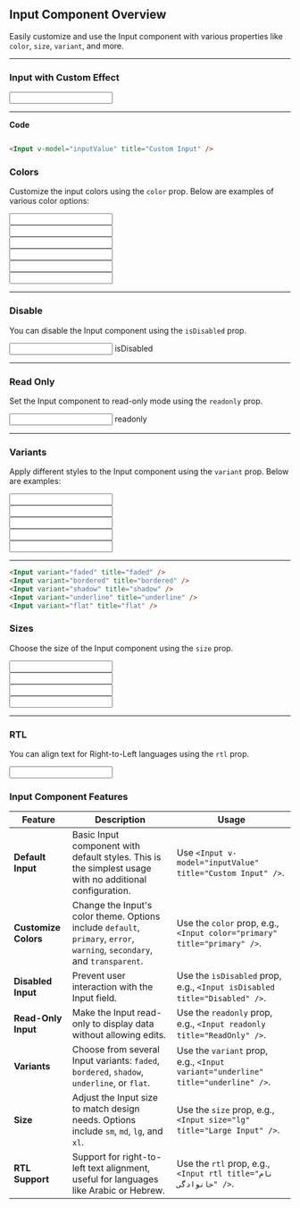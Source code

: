 ## Input Component Overview

Easily customize and use the Input component with various properties like `color`, `size`, `variant`, and more.

---

### Input with Custom Effect

<div class="p-6 rounded-lg shadow-inner flex justify-center items-center">
  
<Input v-model="inputValue" title="Custom Input" />


</div>

---

**Code**
```md

<Input v-model="inputValue" title="Custom Input" />

```


### Colors

Customize the input colors using the `color` prop. Below are examples of various color options:

<div class="grid grid-cols-2 gap-4">
  <div class="flex items-center justify-between space-x-4">
    <Input v-model="inputValueDefault" color="default" title="default" />
   
  </div>
  <div class="flex items-center justify-between space-x-4">
    <Input v-model="inputValuePrimary" color="primary" title="primary" />

  </div>
  <div class="flex items-center justify-between space-x-4">
    <Input v-model="inputValueError" color="error" title="error" />
  
  </div>
  <div class="flex items-center justify-between space-x-4">
    <Input v-model="inputValueWarning" color="warning" title="warning" />

  </div>
  <div class="flex items-center justify-between space-x-4">
    <Input v-model="inputValueSecondary" color="secondary" title="secondary" />
   
  </div>
  <div class="flex items-center justify-between space-x-4">
    <Input v-model="inputValueTransparent" color="transparent" title="transparent" />
   
  </div>
</div>

---

### Disable

You can disable the Input component using the `isDisabled` prop.

<div class="p-6 rounded-lg shadow-inner flex justify-center items-center">
  <div class="flex items-center justify-between w-full max-w-md space-x-4">
    <Input v-model="inputValueDisable" color="secondary" title="Disabled" isDisabled />
    <span class="text-center">isDisabled</span>
  </div>
</div>

---

### Read Only

Set the Input component to read-only mode using the `readonly` prop.

<div class="p-6 rounded-lg shadow-inner flex justify-center items-center">
  <div class="flex items-center justify-between w-full max-w-md space-x-4">
    <Input v-model="inputValueReadonly" color="primary" readonly title="ReadOnly" />
    <span class="text-center">readonly</span>
  </div>
</div>

---

### Variants

Apply different styles to the Input component using the `variant` prop. Below are examples:

<div class="grid grid-cols-2 gap-4">
  <div class="flex items-center justify-between space-x-4">
    <Input variant="faded" title="faded" />

  </div>
  <div class="flex items-center justify-between space-x-4">
    <Input variant="bordered" title="bordered" />
 
  </div>
  <div class="flex items-center justify-between space-x-4">
    <Input variant="shadow" title="shadow" />

  </div>
  <div class="flex items-center justify-between space-x-4">
    <Input variant="underline" title="underline" />
  
  </div>
  <div class="flex items-center justify-between space-x-4">
    <Input variant="flat" title="flat" />
    
  </div>
</div>

---

```md
<Input variant="faded" title="faded" />
<Input variant="bordered" title="bordered" />
<Input variant="shadow" title="shadow" />
<Input variant="underline" title="underline" />
<Input variant="flat" title="flat" />

```

### Sizes

Choose the size of the Input component using the `size` prop.

<div class="grid grid-cols-2 gap-4">
  <div class="flex items-center justify-between space-x-4">
    <Input variant="shadow" title="xl size" size="xl" />
  
  </div>
  <div class="flex items-center justify-between space-x-4">
    <Input variant="shadow" title="lg size" size="lg" />
 
  </div>
  <div class="flex items-center justify-between space-x-4">
    <Input variant="shadow" title="md size" size="md" />
  
  </div>
  <div class="flex items-center justify-between space-x-4">
    <Input variant="shadow" title="sm size" size="sm" />
  
  </div>
</div>

---

### RTL

You can align text for Right-to-Left languages using the `rtl` prop.

<div class="p-6 rounded-lg shadow-inner flex justify-center items-center">
  <div class="flex items-center justify-between w-full max-w-md space-x-4">
    <Input v-model="inputValueRtl" color="warning" title="نام خانوادگی" rtl />
 
  </div>
</div>

### Input Component Features

| **Feature**          | **Description**                                                                                             | **Usage**                                                                                   |
|-----------------------|-----------------------------------------------------------------------------------------------------------|---------------------------------------------------------------------------------------------|
| **Default Input**     | Basic Input component with default styles. This is the simplest usage with no additional configuration.    | Use `<Input v-model="inputValue" title="Custom Input" />`.                                  |
| **Customize Colors**  | Change the Input's color theme. Options include `default`, `primary`, `error`, `warning`, `secondary`, and `transparent`. | Use the `color` prop, e.g., `<Input color="primary" title="primary" />`.                     |
| **Disabled Input**    | Prevent user interaction with the Input field.                                                            | Use the `isDisabled` prop, e.g., `<Input isDisabled title="Disabled" />`.                   |
| **Read-Only Input**   | Make the Input read-only to display data without allowing edits.                                           | Use the `readonly` prop, e.g., `<Input readonly title="ReadOnly" />`.                       |
| **Variants**          | Choose from several Input variants: `faded`, `bordered`, `shadow`, `underline`, or `flat`.                | Use the `variant` prop, e.g., `<Input variant="underline" title="underline" />`.            |
| **Size**              | Adjust the Input size to match design needs. Options include `sm`, `md`, `lg`, and `xl`.                  | Use the `size` prop, e.g., `<Input size="lg" title="Large Input" />`.                       |
| **RTL Support**       | Support for right-to-left text alignment, useful for languages like Arabic or Hebrew.                     | Use the `rtl` prop, e.g., `<Input rtl title="نام خانوادگی" />`.                              |
